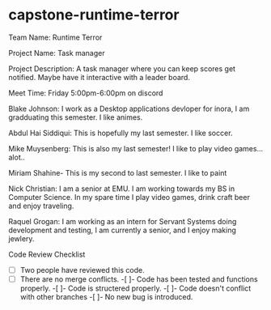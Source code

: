 # capstone-runtime-terror

Team Name: Runtime Terror

Project Name: Task manager

Project Description: A task manager where you can keep scores get notified. Maybe have it interactive with a leader board. 

Meet Time: Friday 5:00pm-6:00pm on discord

Blake Johnson:
I work as a Desktop applications devloper for inora, I am gradduating this semester. I like animes. 

Abdul Hai Siddiqui: This is hopefully my last semester. I like soccer.

Mike Muysenberg: This is also my last semester! I like to play video games... alot..

Miriam Shahine- This is my second to last semester. I like to paint

Nick Christian: I am a senior at EMU. I am working towards my BS in Computer Science. In my spare time I play video games, drink craft beer and enjoy traveling.

Raquel Grogan:
I am working as an intern for Servant Systems doing development and testing, I am currently a senior, and I enjoy making jewlery. 



Code Review Checklist 
-[ ] Two people have reviewed this code.
-[ ] There are no merge conflicts.
-[ ]- Code has been tested and functions properly. 
-[ ]- Code is structered properly. 
-[ ]- Code doesn't conflict with other branches
-[ ]- No new bug is introduced. 
